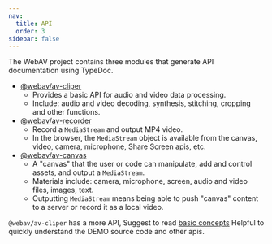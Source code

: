 ```yaml
---
nav:
  title: API
  order: 3
sidebar: false
---
```


The WebAV project contains three modules that generate API documentation using TypeDoc.

- [@webav/av-cliper](//webav-tech.github.io/WebAV/_api/av-cliper/)
  - Provides a basic API for audio and video data processing.
  - Include: audio and video decoding, synthesis, stitching, cropping and other functions.
- [@webav/av-recorder](//webav-tech.github.io/WebAV/_api/av-recorder/)
  - Record a `MediaStream` and output MP4 video.
  - In the browser, the `MediaStream` object is available from the canvas, video, camera, microphone, Share Screen apis, etc.
- [@webav/av-canvas](//webav-tech.github.io/WebAV/_api/av-canvas/)
  - A "canvas" that the user or code can manipulate, add and control assets, and output a `MediaStream`.
  - Materials include: camera, microphone, screen, audio and video files, images, text.
  - Outputting `MediaStream` means being able to push "canvas" content to a server or record it as a local video.

`@webav/av-cliper` has a more API, Suggest to read [basic concepts](https://webav-tech.github.io/WebAV/_api/av-cliper/#md:basic-concepts-%E5%9F%BA%E7%A1%80%E6%A6%82%E5%BF%B5) Helpful to quickly understand the DEMO source code and other apis.
